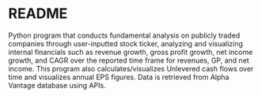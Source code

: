 # README
Python program that conducts fundamental analysis on publicly traded companies through user-inputted stock ticker,
analyzing and visualizing internal financials such as revenue growth, gross profit growth, net income growth,
and CAGR over the reported time frame for revenues, GP, and net income. 
This program also calculates/visualizes Unlevered cash flows over time and visualizes annual EPS figures.
Data is retrieved from Alpha Vantage database using APIs.

